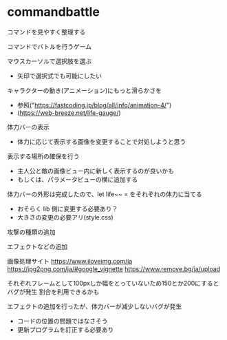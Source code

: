 # commandbattle

コマンドを見やすく整理する

コマンドでバトルを行うゲーム

マウスカーソルで選択肢を選ぶ
 - 矢印で選択式でも可能にしたい

キャラクターの動き(アニメーション)にもっと滑らかさを
 - 参照("https://fastcoding.jp/blog/all/info/animation-4/")
 - (https://web-breeze.net/life-gauge/)

体力バーの表示
 - 体力に応じて表示する画像を変更することで対処しようと思う

 表示する場所の確保を行う
 - 主人公と敵の画像ビュー内に新しく表示するのが良いかも
 - もしくは、パラメータビューの横に追加する

 体力バーの外形は完成したので、let life~~ = をそれぞれの体力に当てる
 - おそらく lib 側に変更する必要あり？
 - 大きさの変更の必要アリ(style.css)
 

攻撃の種類の追加

エフェクトなどの追加

画像処理サイト
https://www.iloveimg.com/ja
https://jpg2png.com/ja/#google_vignette
https://www.remove.bg/ja/upload

それぞれフレームとして100pxしか幅をとっていないため150とか200にするとバグが発生
割合を利用できるかも

エフェクトの追加を行ったが、体力バーが減少しないバグが発生
 - コードの位置の問題ではなさそう
 - 更新プログラムを訂正する必要あり